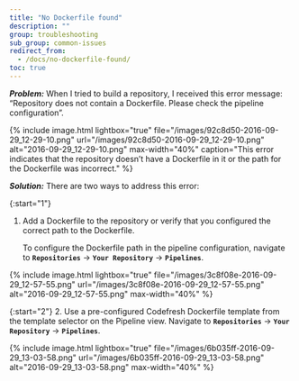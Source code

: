 ```yaml
---
title: "No Dockerfile found"
description: ""
group: troubleshooting
sub_group: common-issues
redirect_from:
  - /docs/no-dockerfile-found/
toc: true
---
```

***Problem:*** When I tried to build a repository, I received this error message: “Repository does not contain a Dockerfile. Please check the pipeline configuration”.

{% include 
image.html 
lightbox="true" 
file="/images/92c8d50-2016-09-29_12-29-10.png" 
url="/images/92c8d50-2016-09-29_12-29-10.png"
alt="2016-09-29_12-29-10.png" 
max-width="40%"
caption="This error indicates that the repository doesn’t have a Dockerfile in it or the path for the Dockerfile was incorrect."
%}

***Solution:*** There are two ways to address this error:

{:start="1"}
1. Add a Dockerfile to the repository or verify that you configured the correct path to the Dockerfile. 
   
   To configure the Dockerfile path in the pipeline configuration, navigate to **`Repositories`** &#8594; **`Your Repository`** &#8594; **`Pipelines`**.

{% include 
image.html 
lightbox="true" 
file="/images/3c8f08e-2016-09-29_12-57-55.png" 
url="/images/3c8f08e-2016-09-29_12-57-55.png"
alt="2016-09-29_12-57-55.png" 
max-width="40%"
%}

{:start="2"}
2. Use a pre-configured Codefresh Dockerfile template from the template selector on the Pipeline view. Navigate to **`Repositories`** &#8594; **`Your Repository`** &#8594; **`Pipelines`**.

{% include 
image.html 
lightbox="true" 
file="/images/6b035ff-2016-09-29_13-03-58.png" 
url="/images/6b035ff-2016-09-29_13-03-58.png"
alt="2016-09-29_13-03-58.png" 
max-width="40%"
%}
